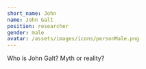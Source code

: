 ```yaml
---
short_name: John
name: John Galt
position: researcher
gender: male
avatar: /assets/images/icons/personMale.png
---
```


Who is John Galt? Myth or reality?